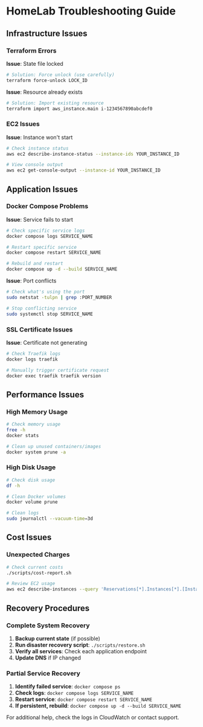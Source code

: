 # HomeLab Troubleshooting Guide

## Infrastructure Issues

### Terraform Errors

**Issue**: State file locked
```bash
# Solution: Force unlock (use carefully)
terraform force-unlock LOCK_ID
```

**Issue**: Resource already exists
```bash
# Solution: Import existing resource
terraform import aws_instance.main i-1234567890abcdef0
```

### EC2 Issues

**Issue**: Instance won't start
```bash
# Check instance status
aws ec2 describe-instance-status --instance-ids YOUR_INSTANCE_ID

# View console output
aws ec2 get-console-output --instance-id YOUR_INSTANCE_ID
```

## Application Issues

### Docker Compose Problems

**Issue**: Service fails to start
```bash
# Check specific service logs
docker compose logs SERVICE_NAME

# Restart specific service
docker compose restart SERVICE_NAME

# Rebuild and restart
docker compose up -d --build SERVICE_NAME
```

**Issue**: Port conflicts
```bash
# Check what's using the port
sudo netstat -tulpn | grep :PORT_NUMBER

# Stop conflicting service
sudo systemctl stop SERVICE_NAME
```

### SSL Certificate Issues

**Issue**: Certificate not generating
```bash
# Check Traefik logs
docker logs traefik

# Manually trigger certificate request
docker exec traefik traefik version
```

## Performance Issues

### High Memory Usage
```bash
# Check memory usage
free -h
docker stats

# Clean up unused containers/images
docker system prune -a
```

### High Disk Usage
```bash
# Check disk usage
df -h

# Clean Docker volumes
docker volume prune

# Clean logs
sudo journalctl --vacuum-time=3d
```

## Cost Issues

### Unexpected Charges
```bash
# Check current costs
./scripts/cost-report.sh

# Review EC2 usage
aws ec2 describe-instances --query 'Reservations[*].Instances[*].[InstanceId,State.Name,InstanceType]'
```

## Recovery Procedures

### Complete System Recovery
1. **Backup current state** (if possible)
2. **Run disaster recovery script**: `./scripts/restore.sh`
3. **Verify all services**: Check each application endpoint
4. **Update DNS** if IP changed

### Partial Service Recovery
1. **Identify failed service**: `docker compose ps`
2. **Check logs**: `docker compose logs SERVICE_NAME`
3. **Restart service**: `docker compose restart SERVICE_NAME`
4. **If persistent, rebuild**: `docker compose up -d --build SERVICE_NAME`

For additional help, check the logs in CloudWatch or contact support.
